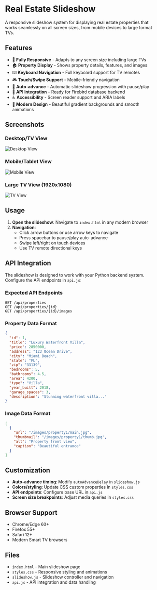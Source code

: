 # Real Estate Slideshow

A responsive slideshow system for displaying real estate properties that works seamlessly on all screen sizes, from mobile devices to large format TVs.

## Features

- 📱 **Fully Responsive** - Adapts to any screen size including large TVs
- 🏠 **Property Display** - Shows property details, features, and images
- ⌨️ **Keyboard Navigation** - Full keyboard support for TV remotes
- 🎮 **Touch/Swipe Support** - Mobile-friendly navigation
- 🔄 **Auto-advance** - Automatic slideshow progression with pause/play
- 🔗 **API Integration** - Ready for Firebird database backend
- ♿ **Accessibility** - Screen reader support and ARIA labels
- 🎨 **Modern Design** - Beautiful gradient backgrounds and smooth animations

## Screenshots

### Desktop/TV View
![Desktop View](https://github.com/user-attachments/assets/6fa973a5-09c6-468b-bc7a-0314dca244c3)

### Mobile/Tablet View  
![Mobile View](https://github.com/user-attachments/assets/1d12cd61-46c8-451c-a863-27727f03a758)

### Large TV View (1920x1080)
![TV View](https://github.com/user-attachments/assets/14b50498-95d9-48a2-a1ad-165eb7dd5f04)

## Usage

1. **Open the slideshow**: Navigate to `index.html` in any modern browser
2. **Navigation**:
   - Click arrow buttons or use arrow keys to navigate
   - Press spacebar to pause/play auto-advance
   - Swipe left/right on touch devices
   - Use TV remote directional keys

## API Integration

The slideshow is designed to work with your Python backend system. Configure the API endpoints in `api.js`:

### Expected API Endpoints

```
GET /api/properties
GET /api/properties/{id}  
GET /api/properties/{id}/images
```

### Property Data Format

```json
{
  "id": 1,
  "title": "Luxury Waterfront Villa",
  "price": 2850000,
  "address": "123 Ocean Drive",
  "city": "Miami Beach",
  "state": "FL",
  "zip": "33139",
  "bedrooms": 5,
  "bathrooms": 4.5,
  "area": 4200,
  "type": "Villa",
  "year_built": 2018,
  "garage_spaces": 3,
  "description": "Stunning waterfront villa..."
}
```

### Image Data Format

```json
[
  {
    "url": "/images/property1/main.jpg",
    "thumbnail": "/images/property1/thumb.jpg", 
    "alt": "Property front view",
    "caption": "Beautiful entrance"
  }
]
```

## Customization

- **Auto-advance timing**: Modify `autoAdvanceDelay` in `slideshow.js`
- **Colors/styling**: Update CSS custom properties in `styles.css`  
- **API endpoints**: Configure base URL in `api.js`
- **Screen size breakpoints**: Adjust media queries in `styles.css`

## Browser Support

- Chrome/Edge 60+
- Firefox 55+
- Safari 12+
- Modern Smart TV browsers

## Files

- `index.html` - Main slideshow page
- `styles.css` - Responsive styling and animations
- `slideshow.js` - Slideshow controller and navigation
- `api.js` - API integration and data handling
